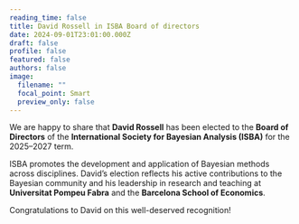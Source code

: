```yaml
---
reading_time: false
title: David Rossell in ISBA Board of directors
date: 2024-09-01T23:01:00.000Z
draft: false
profile: false
featured: false
authors: false
image:
  filename: ""
  focal_point: Smart
  preview_only: false
---
```

We are happy to share that **David Rossell** has been elected to the **Board of Directors** of the **International Society for Bayesian Analysis (ISBA)** for the 2025–2027 term.

ISBA promotes the development and application of Bayesian methods across disciplines. David’s election reflects his active contributions to the Bayesian community and his leadership in research and teaching at **Universitat Pompeu Fabra** and the **Barcelona School of Economics**.

Congratulations to David on this well-deserved recognition!
